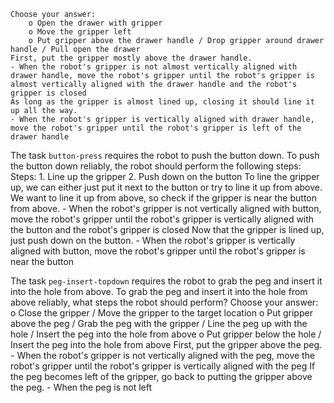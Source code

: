 
    Choose your answer:
        o Open the drawer with gripper
        o Move the gripper left
        o Put gripper above the drawer handle / Drop gripper around drawer handle / Pull open the drawer
    First, put the gripper mostly above the drawer handle.
    - When the robot's gripper is not almost vertically aligned with drawer handle, move the robot's gripper until the robot's gripper is almost vertically aligned with the drawer handle and the robot's gripper is closed
    As long as the gripper is almost lined up, closing it should line it up all the way.
    - When the robot's gripper is vertically aligned with drawer handle, move the robot's gripper until the robot's gripper is left of the drawer handle

The task `button-press` requires the robot to push the button down.
To push the button down reliably, the robot should perform the following steps:
    Steps:  1. Line up the gripper  2. Push down on the button
    To line the gripper up, we can either just put it next to the button or try to line it up from above. We want to line it up from above, so check if the gripper is near the button from above.
    - When the robot's gripper is not vertically aligned with button, move the robot's gripper until the robot's gripper is vertically aligned with the button and the robot's gripper is closed
    Now that the gripper is lined up, just push down on the button.
    - When the robot's gripper is vertically aligned with button, move the robot's gripper until the robot's gripper is near the button

The task `peg-insert-topdown` requires the robot to grab the peg and insert it into the hole from above.
To grab the peg and insert it into the hole from above reliably, what steps the robot should perform?
    Choose your answer:
        o Close the gripper / Move the gripper to the target location
        o Put gripper above the peg / Grab the peg with the gripper / Line the peg up with the hole / Insert the peg into the hole from above
        o Put gripper below the hole / Insert the peg into the hole from above
    First, put the gripper above the peg.
    - When the robot's gripper is not vertically aligned with the peg, move the robot's gripper until the robot's gripper is vertically aligned with the peg
    If the peg becomes left of the gripper, go back to putting the gripper above the peg.
    - When the peg is not left